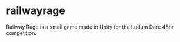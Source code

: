 railwayrage
===========

Railway Rage is a small game made in Unity for the Ludum Dare 48hr competition.
